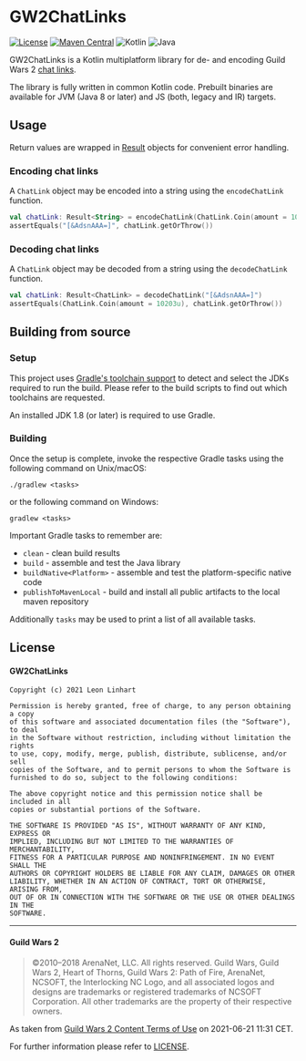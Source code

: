 # GW2ChatLinks

[![License](https://img.shields.io/badge/license-MIT-green.svg?style=flat-square&label=License)](https://github.com/GW2Toolbelt/GW2ChatLinks/blob/master/LICENSE)
[![Maven Central](https://img.shields.io/maven-central/v/com.gw2tb.gw2chatlinks/gw2chatlinks.svg?style=flat-square&label=Maven%20Central)](https://maven-badges.herokuapp.com/maven-central/com.gw2tb.gw2chatlinks/gw2chatlinks)
![Kotlin](https://img.shields.io/badge/Kotlin-1%2E6-green.svg?style=flat-square&color=a97bff)
![Java](https://img.shields.io/badge/Java-8-green.svg?style=flat-square&color=b07219)

GW2ChatLinks is a Kotlin multiplatform library for de- and encoding Guild Wars 2
[chat links](https://wiki.guildwars2.com/wiki/Chat_link_format).

The library is fully written in common Kotlin code. Prebuilt binaries are
available for JVM (Java 8 or later) and JS (both, legacy and IR) targets.


## Usage

Return values are wrapped in [Result](https://kotlinlang.org/api/latest/jvm/stdlib/kotlin/-result/)
objects for convenient error handling.


### Encoding chat links

A `ChatLink` object may be encoded into a string using the `encodeChatLink` function.

```kotlin
val chatLink: Result<String> = encodeChatLink(ChatLink.Coin(amount = 10203u))
assertEquals("[&AdsnAAA=]", chatLink.getOrThrow())
```


### Decoding chat links

A `ChatLink` object may be decoded from a string using the `decodeChatLink` function.

```kotlin
val chatLink: Result<ChatLink> = decodeChatLink("[&AdsnAAA=]")
assertEquals(ChatLink.Coin(amount = 10203u), chatLink.getOrThrow())
```


## Building from source

### Setup

This project uses [Gradle's toolchain support](https://docs.gradle.org/7.1/userguide/toolchains.html)
to detect and select the JDKs required to run the build. Please refer to the
build scripts to find out which toolchains are requested.

An installed JDK 1.8 (or later) is required to use Gradle.

### Building

Once the setup is complete, invoke the respective Gradle tasks using the
following command on Unix/macOS:

    ./gradlew <tasks>

or the following command on Windows:

    gradlew <tasks>

Important Gradle tasks to remember are:
- `clean`                   - clean build results
- `build`                   - assemble and test the Java library
- `buildNative<Platform>`   - assemble and test the platform-specific native
                              code
- `publishToMavenLocal`     - build and install all public artifacts to the
                              local maven repository

Additionally `tasks` may be used to print a list of all available tasks.


## License

#### GW2ChatLinks

```
Copyright (c) 2021 Leon Linhart

Permission is hereby granted, free of charge, to any person obtaining a copy
of this software and associated documentation files (the "Software"), to deal
in the Software without restriction, including without limitation the rights
to use, copy, modify, merge, publish, distribute, sublicense, and/or sell
copies of the Software, and to permit persons to whom the Software is
furnished to do so, subject to the following conditions:

The above copyright notice and this permission notice shall be included in all
copies or substantial portions of the Software.

THE SOFTWARE IS PROVIDED "AS IS", WITHOUT WARRANTY OF ANY KIND, EXPRESS OR
IMPLIED, INCLUDING BUT NOT LIMITED TO THE WARRANTIES OF MERCHANTABILITY,
FITNESS FOR A PARTICULAR PURPOSE AND NONINFRINGEMENT. IN NO EVENT SHALL THE
AUTHORS OR COPYRIGHT HOLDERS BE LIABLE FOR ANY CLAIM, DAMAGES OR OTHER
LIABILITY, WHETHER IN AN ACTION OF CONTRACT, TORT OR OTHERWISE, ARISING FROM,
OUT OF OR IN CONNECTION WITH THE SOFTWARE OR THE USE OR OTHER DEALINGS IN THE
SOFTWARE.
```

--------------------------------------------------------------------------------

#### Guild Wars 2

> ©2010–2018 ArenaNet, LLC. All rights reserved. Guild Wars, Guild Wars 2, Heart
of Thorns, Guild Wars 2: Path of Fire, ArenaNet, NCSOFT, the Interlocking NC
Logo, and all associated logos and designs are trademarks or registered
trademarks of NCSOFT Corporation. All other trademarks are the property of their
respective owners.

As taken from [Guild Wars 2 Content Terms of Use](https://www.guildwars2.com/en/legal/guild-wars-2-content-terms-of-use/)
on 2021-06-21 11:31 CET.

For further information please refer to [LICENSE](LICENSE).